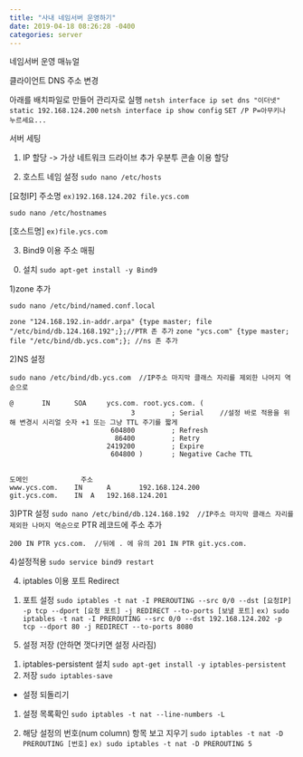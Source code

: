 ```yaml
---
title: "사내 네임서버 운영하기"
date: 2019-04-18 08:26:28 -0400
categories: server
---
```


네임서버 운영 매뉴얼

클라이언트 DNS 주소 변경

아래를 배치파일로 만들어 관리자로 실행
`netsh interface ip set dns "이더넷" static 192.168.124.200`
`netsh interface ip show config`
`SET /P P=아무키나 누르세요...`


서버 세팅

1. IP 할당 -> 가상 네트워크 드라이브 추가
우분투 콘솔 이용 할당

2. 호스트 네임 설정
`sudo nano /etc/hosts`

[요청IP]		주소명
`ex)192.168.124.202	file.ycs.com`

`sudo nano /etc/hostnames`

[호스트명]
`ex)file.ycs.com`


3. Bind9 이용 주소 매핑

  0) 설치 
`sudo apt-get install -y Bind9`

  1)zone 추가

`sudo nano /etc/bind/named.conf.local`

`zone "124.168.192.in-addr.arpa" {type master; file "/etc/bind/db.124.168.192";};//PTR 존 추가`
`zone "ycs.com" {type master; file "/etc/bind/db.ycs.com";}; //ns 존 추가`


  2)NS 설정

`sudo nano /etc/bind/db.ycs.com  //IP주소 마지막 클래스 자리를 제외한 나머지 역순으로`

```$TTL 1 // DNS 캐시 리프레시 주기 초단위 
@       IN      SOA     ycs.com. root.ycs.com. (
                              3         ; Serial	//설정 바로 적용을 위해 변경시 시리얼 숫자 +1 또는 그냥 TTL 주기를 짧게
                         604800         ; Refresh
                          86400         ; Retry
                        2419200         ; Expire
                         604800 )       ; Negative Cache TTL


도메인				주소
www.ycs.com.    IN      A       192.168.124.200
git.ycs.com.	IN	A	192.168.124.201
```
  3)PTR 설정
`sudo nano /etc/bind/db.124.168.192  //IP주소 마지막 클래스 자리를 제외한 나머지 역순으로`
PTR 레코드에 주소 추가

`200 IN PTR ycs.com.  //뒤에 . 에 유의
201 IN PTR git.ycs.com.`

  4)설정적용
`sudo service bind9 restart`

4. iptables 이용 포트 Redirect

1) 포트 설정
`sudo iptables -t nat -I PREROUTING --src 0/0 --dst [요청IP] -p tcp --dport [요청 포트] -j REDIRECT --to-ports [보낼 포트]`
`ex) sudo iptables -t nat -I PREROUTING --src 0/0 --dst 192.168.124.202 -p tcp --dport 80 -j REDIRECT --to-ports 8080`

5. 설정 저장 (안하면 껏다키면 설정 사라짐)
1) iptables-persistent 설치
`sudo apt-get install -y iptables-persistent`
2) 저장
`sudo iptables-save`

* 설정 되돌리기
1) 설정 목록확인
`sudo iptables -t nat --line-numbers -L`

2) 해당 설정의 번호(num column) 항목 보고 지우기
`sudo iptables -t nat -D PREROUTING [번호]`
`ex) sudo iptables -t nat -D PREROUTING 5`
